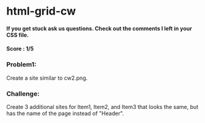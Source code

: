 # html-grid-cw
#### If you get stuck ask us questions. Check out the comments I left in your CSS file.
#### Score : 1/5
### Problem1:
Create a site similar to cw2.png.

### Challenge:
Create 3 additional sites for Item1, Item2, and Item3 that looks the same, but has the name of the page instead of "Header".
